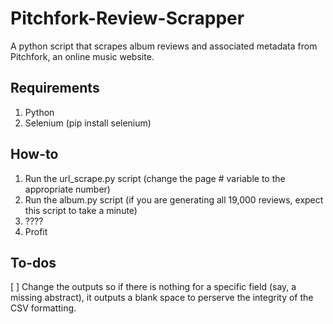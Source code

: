 # Pitchfork-Review-Scrapper
A python script that scrapes album reviews and associated metadata from Pitchfork, an online music website.

## Requirements
1. Python
2. Selenium (pip install selenium)

## How-to
1. Run the url_scrape.py script (change the page # variable to the appropriate number)
2. Run the album.py script (if you are generating all 19,000 reviews, expect this script to take a minute)
3. ????
4. Profit

## To-dos
[ ] Change the outputs so if there is nothing for a specific field (say, a missing abstract), it outputs a blank space to perserve the integrity of the CSV formatting.

